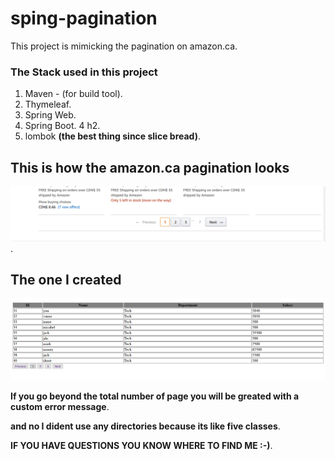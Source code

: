 # sping-pagination
This project is mimicking the pagination on amazon.ca.

### The Stack used in this project
1. Maven - (for build tool).
2. Thymeleaf.
3. Spring Web.
4. Spring Boot.
4  h2.
5. lombok **(the best thing since slice bread)**.

## This is how the amazon.ca pagination looks

![Image of amazon pagination](/images/amazon.PNG).

## The one I created

![Image of amazon pagination](/images/results.PNG)

**If you go beyond the total number of page you will be greated with a custom error message**.


**and no I dident use any directories because its like five classes**.


**IF YOU HAVE QUESTIONS YOU KNOW WHERE TO FIND ME :-)**.
